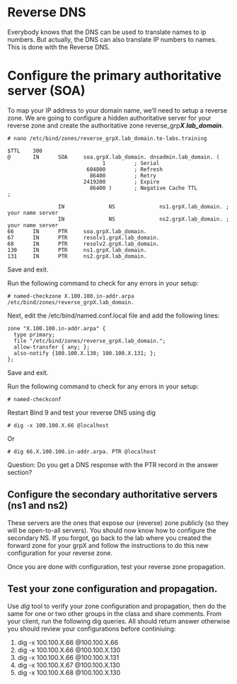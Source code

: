 # Reverse DNS

Everybody knows that the DNS can be used to translate names to ip numbers. But
actually, the DNS can also translate IP numbers to names. This is done with the
Reverse DNS.

# Configure the primary authoritative server (SOA)

To map your IP address to your domain name, we’ll need to setup a reverse zone. 
We are going to configure a hidden authoritative server for your reverse zone 
and create the authoritative zone reverse\_grp***X***.***lab_domain***.

```
# nano /etc/bind/zones/reverse_grpX.lab_domain.te-labs.training
```


```
$TTL    300
@		IN		SOA		soa.grpX.lab_domain. dnsadmin.lab_domain. (                                            
                              1         ; Serial
                         604800         ; Refresh
                          86400         ; Retry
                        2419200         ; Expire
                          86400 )       ; Negative Cache TTL
;

                IN              NS              ns1.grpX.lab_domain. ; your name server
                IN              NS              ns2.grpX.lab_domain. ; your name server
66		IN		PTR		soa.grpX.lab_domain.
67		IN		PTR		resolv1.grpX.lab_domain.
68		IN		PTR		resolv2.grpX.lab_domain.
130		IN		PTR		ns1.grpX.lab_domain.
131		IN		PTR		ns2.grpX.lab_domain.
```

Save and exit.

Run the following command to check for any errors in your setup:

```
# named-checkzone X.100.100.in-addr.arpa /etc/bind/zones/reverse_grpX.lab_domain.
```

Next, edit the /etc/bind/named.conf.local file and add the following lines:

```
zone "X.100.100.in-addr.arpa" {
  type primary;
  file "/etc/bind/zones/reverse_grpX.lab_domain.";
  allow-transfer { any; };
  also-notify {100.100.X.130; 100.100.X.131; };
};
```

Save and exit.

Run the following command to check for any errors in your setup:

```
# named-checkconf
```

Restart Bind 9 and test your reverse DNS using dig

```
# dig -x 100.100.X.66 @localhost
```

Or

```
# dig 66.X.100.100.in-addr.arpa. PTR @localhost
```


Question: Do you get a DNS response with the PTR record in the answer section?



## Configure the secondary authoritative servers (ns1 and ns2) 

These servers are the ones that expose our (reverse) zone publicly (so they will be open-to-all servers). You should now know how to configure the secondary NS. If you forgot, go back to the lab where you created the forward zone for your grpX and follow the instructions to do this new configuration for your reverse zone.

Once you are done with configuration, test your reverse zone propagation.

## Test your zone configuration and propagation.
Use *dig* tool to verify your zone configuration and propagation, then do the same for one or two other groups in the class and share comments. From your client, run the following dig queries. All should return answer otherwise you should review your configurations before continiuing:

1. dig -x 100.100.X.66 @100.100.X.66
2. dig -x 100.100.X.66 @100.100.X.130
3. dig -x 100.100.X.66 @100.100.X.131
4. dig -x 100.100.X.67 @100.100.X.130
5. dig -x 100.100.X.68 @100.100.X.130
